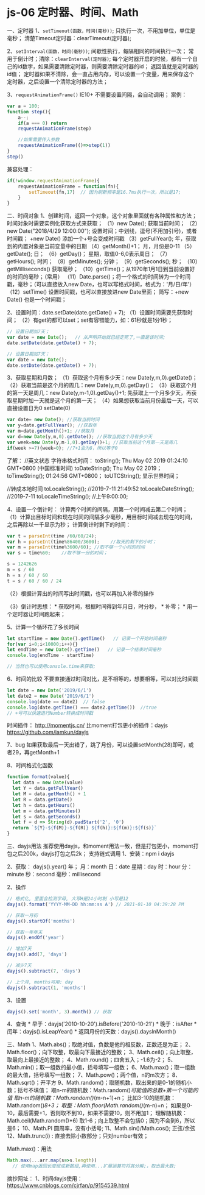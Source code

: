 # js-06 定时器、时间、Math
一、定时器
1、`setTimeout(函数，时间(毫秒))`;
只执行一次，不用加单位，单位是毫秒；
清楚Timeout定时器：clearTimeout(定时器);


2、`setInterval(函数，时间(毫秒))`;
间歇性执行，每隔相同的时间执行一次；
常用于倒计时；清除：`clearInterval(定时器)`;
每个定时器开启的时候，都有一个自己的id数字，如果需要清除定时器，则需要清除定时器的id； 返回值就是定时器的id值；
定时器如果不清除，会一直占用内存，可以设置一个变量，用来保存这个定时器，之后设置一个清除定时器的方法；

3、`requestAnimationFrame()` IE10+   不需要设置间隔，会自动调用；
案例：
```js
var a = 100;
function step(){
    a--;
    if(a === 0) return
    requestAnimationFrame(step)

    //如果需要传入参数
    requestAnimationFrame(()=>step(1))
}
step()
```
兼容处理：
```js
if(!window.requestAnimationFrame){
    requestAnimationFrame = function(fn){
        setTimeout(fn,17)  // 因为刷新频率是16.7ms执行一次，所以是17;
    }
}
```

二、时间对象
1、创建时间，返回一个对象，这个对象里面就有各种属性和方法；
时间对象时需要实例化获取方式来获取；
（1）new Date();    获取当前时间；
（2）new Date("2018/4/29 12:00:00"); 设置时间；中划线，逗号(不用加引号)，或者时间戳；
        +new Date()   添加一个+号会变成时间戳
（3）getFullYear();   年，获取到的内置对象是当前变量中的日期
（4）getMonth()+1；  月，月份是0-11
（5）getDate();        日；
（6）getDay()；       星期，取值0-6,0表示周日；
（7）getHours();      时间；
（8）getMinutes();   分钟；
（9）getSeconds();   秒；
（10）getMilliseconds()   获取毫秒；
（10）getTime()；从1970年1月1日到当前设置好的时间的毫秒；（常用）
（11）Date.parse()；将一个格式的时间转为一个时间戳，毫秒；（可以直接放入new Date，也可以写格式时间，格式为：'月/日/年'）
（12）setTime()   设置时间戳，也可以直接放进new Date里面；
简写：+new Date()  也是一个时间戳；


2、设置时间：date.setDate(date.getDate() + 7);
（1）设置时间需要先获取时间；
（2）有get的都可以set；set有容错能力，如：61秒就是1分1秒；
```js
// 设置日期加7天；
var date = new Date();   // 从声明开始就已经定死了,一直是该时间;
date.setDate(date.getDate() + 7);

// 设置日期加7天；
var date = new Date();
date.setDate(date.getDate() + 7);
```

3、获取星期和月数；
（1）获取这个月有多少天：new Date(y,m,0).getDate()；
（2）获取当前是这个月的周几：new Date(y,m,0).getDay()；
（3）获取这个月的第一天是周几：new Date(y,m-1,0).getDay()+1;
        先获取上一个月多少天，再获取星期时加一天就是这个月的第一天；
（4）如果想获取当前月份最后一天，可以直接设置日为0
setDate(0)

```js
var date= new Date(); //获取当前时间
var y=date.getFullYear(); //获取年
var m=date.getMonth()+1; //获取月
var d=new Date(y,m,0).getDate(); //获取当前这个月有多少天
var week=new Date(y,m-1,0).getDay()+1; //获取当前这个月第一天是周几
if(week >=7){week=0}; //7+1会为8，所以等于0
```

了解：
//英文状态
字符串格式时间：
toString();   Thu May 02 2019 01:24:10 GMT+0800 (中国标准时间)
toDateString();     Thu May 02 2019；
toTimeString();    01:24:56 GMT+0800；
toUTCString();   显示世界时间；

//转成本地时间
toLocaleString();   //2019-7-11 21:49:52
toLocaleDateString();  //2019-7-11
toLocaleTimeString();  //上午9:00:00;


4、设置一个倒计时：
计算两个时间的间隔，用第一个时间减去第二个时间；
（1）计算出目标时间和现在时间的间隔多少毫秒，用目标时间减去现在的时间，之后再除以一千显示为秒；
计算倒计时剩下的时间：
```js
var t = parseInt(time /60/60/24); 
var h = parseInt(time%86400/3600);    //取天的剩下的小时；
var m = parseInt(time%3600/60); //取不够一个小时的时间
var s = time%60;    //取不够一分的时间；

s = 1242626
m = s / 60
h = s / 60 / 60
t = s / 60 / 60 / 24
```
（2）根据计算出的时间写出时间戳，也可以再加入补零的操作

（3）倒计时思想：
	* 
获取时间，根据时间得到年月日，时分秒，
	* 
补零；
	* 
用一个定时器让时间跑起来；



5、计算一个循环花了多长时间
```js
let startTime = new Date().getTime()   // 记录一个开始时间毫秒
for(var i=0;i<10000;i++){}
let endTime = new Date().getTime()   // 记录一个结束时间毫秒
console.log(endTime - startTime)

// 当然也可以使用console.time来获取;
```
6、时间的比较
不要直接通过时间对比，是不相等的，想要相等，可以对比时间戳
```js
let date = new Date('2019/6/1')
let date2 = new Date('2019/6/1')
console.log(date == date2)  // false
console.log(date.getTime() === date2.getTime())  //true
// +号可以快速进行Number转换成时间戳
```
时间插件： http://momentjs.cn/
比moment打包更小的插件：dayjs https://github.com/iamkun/dayjs

7、bug
如果获取最后一天出错了，跳了月份，可以设置setMonth(28)即可，或者29，再getMonth+1

8、时间格式化函数
```js
function format(value){
  let data = new Date(value)
  let Y = data.getFullYear()
  let M = data.getMonth() + 1
  let R = data.getDate()
  let h = data.getHours()
  let m = data.getMinutes()
  let s = data.getSeconds()
  let f = d => String(d).padStart('2', '0')
  return `${Y}-${f(M)}-${f(R)} ${f(h)}:${f(m)}:${f(s)}`
}
```

三、dayjs用法
推荐使用dayjs，和moment用法一致，但是打包更小，moment打包之后200k，dayjs打包之后2k；
支持链式调用
1、安装：npm i dayjs

2、获取：
dayjs().year()   年；
月：month
日：date
星期：day
时：hour
分：minute
秒：second
毫秒：millisecond

2、操作
```js
// 格式化, 里面会检测字母, 大写H是24小时制 小写是12
dayjs().format('YYYY-MM-DD hh:mm:ss A') // 2021-01-10 04:39:28 PM

// 获取一月初
dayjs().startOf('months')

// 获取一年年末
dayjs().endOf('year')

// 增加7天
dayjs().add(7, 'days') 

// 减少7天
dayjs().subtract(7, 'days')

// 上个月, months可用: day
dayjs().subtract(1, 'months')
```
3、设置
```js
dayjs().set('month', 3).month() // 获取
```
4、查询
	* 
早于：dayjs('2010-10-20').isBefore('2010-10-21')
	* 
晚于：isAfter
	* 
闰年：dayjs().isLeapYear()
	* 
返回月份的天数：dayjs().dayslnMonth()





三、Math
1、Math.abs()；取绝对值，负数是他的相反数，正数还是为正；
2、Math.floor()；向下取整，取最向下最接近的整数；
3、Math.ceil()；向上取整，取最向上最接近的整数；
4、Math.round()；四舍五入；-1.6为-2；
5、Math.min()；取一组数的最小值，括号填写一组数；
6、Math.max()；取一组数的最大值，括号填写一组数；
7、Math.pow()；两个值，n的m次方；
8、Math.sqrt()；开平方
9、Math.random()；取随机数，取出来的是0-1的随机小数；括号不填值；
    取n-m的随机数：Math.random()*可能值的总数+第一个可能的值
    取n-m的随机数：Math.random()*(m-n+1)+n；
    比如3-10的随机数：Math.random()*8+3；
    取整：Math.floor(Math.random()*(m-n)+n；
    如果是0-10，最后需要+1，否则取不到10，如果不需要10，则不用加1；
    理解随机数：Math.ceil(Math.random()*6)   取1-6；向上取整不会包括0；因为不会到6，所以是6；
10、Math.PI   圆周率，没有小括号;
11、Math.sin()/Math.cos();    正弦/余弦
12、Math.trunc(i) : 直接去除小数部分；只对number有效；

Math.max()：用法
```js
Math.max(...arr.map(s=>s.length)) 
  // 使用map返回长度组成新数组,再使用...扩展运算符将其分解;，取出最大数;
```

摘抄网址：
1、时间dayjs使用：https://www.cnblogs.com/cjrfan/p/9154539.html